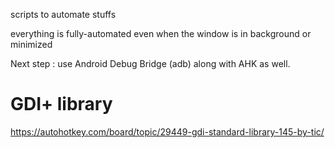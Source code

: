 scripts to automate stuffs

everything is fully-automated even when the window is in background or minimized

Next step : use Android Debug Bridge (adb) along with AHK as well.


# GDI+ library

https://autohotkey.com/board/topic/29449-gdi-standard-library-145-by-tic/
